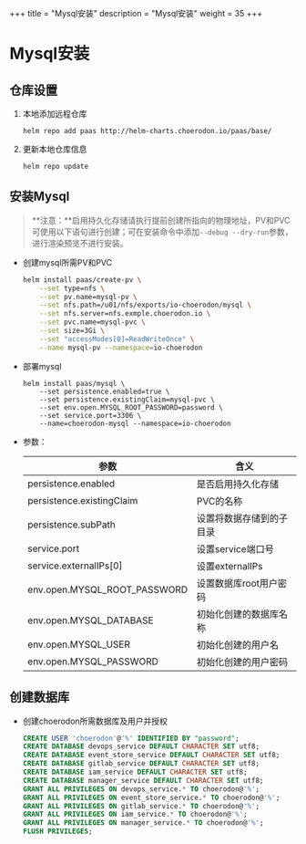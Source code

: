 +++
title = "Mysql安装"
description = "Mysql安装"
weight = 35
+++

# Mysql安装

## 仓库设置

1. 本地添加远程仓库

    ```
    helm repo add paas http://helm-charts.choerodon.io/paas/base/
    ```
1. 更新本地仓库信息

    ```
    helm repo update 
    ```

## 安装Mysql

> **注意：**启用持久化存储请执行提前创建所指向的物理地址，PV和PVC可使用以下语句进行创建；可在安装命令中添加`--debug --dry-run`参数，进行渲染预览不进行安装。

- 创建mysql所需PV和PVC

    ```bash
    helm install paas/create-pv \
        --set type=nfs \
        --set pv.name=mysql-pv \
        --set nfs.path=/u01/nfs/exports/io-choerodon/mysql \
        --set nfs.server=nfs.exmple.choerodon.io \
        --set pvc.name=mysql-pvc \
        --set size=3Gi \
        --set "accessModes[0]=ReadWriteOnce" \
        --name mysql-pv --namespace=io-choerodon
    ```

- 部署mysql

    ```
    helm install paas/mysql \
        --set persistence.enabled=true \
        --set persistence.existingClaim=mysql-pvc \
        --set env.open.MYSQL_ROOT_PASSWORD=password \
        --set service.port=3306 \
        --name=choerodon-mysql --namespace=io-choerodon
    ```

- 参数：

    参数 | 含义 
    --- |  --- 
    persistence.enabled|是否启用持久化存储
    persistence.existingClaim|PVC的名称
    persistence.subPath|设置将数据存储到的子目录
    service.port|设置service端口号
    service.externalIPs[0]|设置externalIPs
    env.open.MYSQL_ROOT_PASSWORD|设置数据库root用户密码
    env.open.MYSQL_DATABASE|初始化创建的数据库名称
    env.open.MYSQL_USER|初始化创建的用户名
    env.open.MYSQL_PASSWORD|初始化创建的用户密码

## 创建数据库
- 创建choerodon所需数据库及用户并授权

    ```sql
    CREATE USER 'choerodon'@'%' IDENTIFIED BY "password";
    CREATE DATABASE devops_service DEFAULT CHARACTER SET utf8;
    CREATE DATABASE event_store_service DEFAULT CHARACTER SET utf8;
    CREATE DATABASE gitlab_service DEFAULT CHARACTER SET utf8;
    CREATE DATABASE iam_service DEFAULT CHARACTER SET utf8;
    CREATE DATABASE manager_service DEFAULT CHARACTER SET utf8;
    GRANT ALL PRIVILEGES ON devops_service.* TO choerodon@'%';
    GRANT ALL PRIVILEGES ON event_store_service.* TO choerodon@'%';
    GRANT ALL PRIVILEGES ON gitlab_service.* TO choerodon@'%';
    GRANT ALL PRIVILEGES ON iam_service.* TO choerodon@'%';
    GRANT ALL PRIVILEGES ON manager_service.* TO choerodon@'%';
    FLUSH PRIVILEGES;
    ```